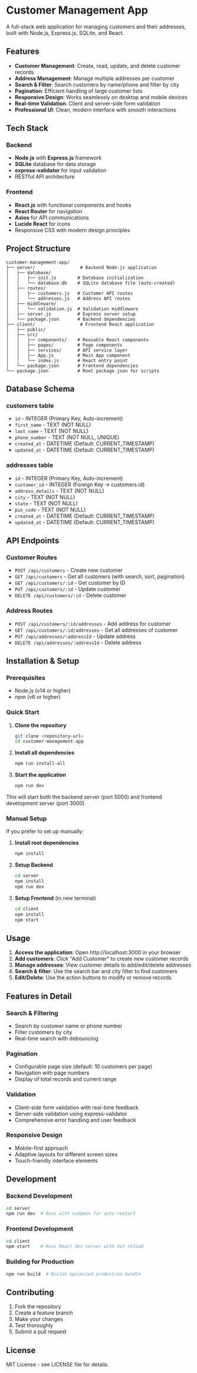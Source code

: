 # Customer Management App

A full-stack web application for managing customers and their addresses, built with Node.js, Express.js, SQLite, and React.

## Features

- **Customer Management**: Create, read, update, and delete customer records
- **Address Management**: Manage multiple addresses per customer
- **Search & Filter**: Search customers by name/phone and filter by city
- **Pagination**: Efficient handling of large customer lists
- **Responsive Design**: Works seamlessly on desktop and mobile devices
- **Real-time Validation**: Client and server-side form validation
- **Professional UI**: Clean, modern interface with smooth interactions

## Tech Stack

### Backend
- **Node.js** with **Express.js** framework
- **SQLite** database for data storage
- **express-validator** for input validation
- RESTful API architecture

### Frontend
- **React.js** with functional components and hooks
- **React Router** for navigation
- **Axios** for API communications
- **Lucide React** for icons
- Responsive CSS with modern design principles

## Project Structure

```
customer-management-app/
├── server/                 # Backend Node.js application
│   ├── database/
│   │   ├── init.js        # Database initialization
│   │   └── database.db    # SQLite database file (auto-created)
│   ├── routes/
│   │   ├── customers.js   # Customer API routes
│   │   └── addresses.js   # Address API routes
│   ├── middleware/
│   │   └── validation.js  # Validation middleware
│   ├── server.js          # Express server setup
│   └── package.json       # Backend dependencies
├── client/                 # Frontend React application
│   ├── public/
│   ├── src/
│   │   ├── components/    # Reusable React components
│   │   ├── pages/         # Page components
│   │   ├── services/      # API service layer
│   │   ├── App.js         # Main App component
│   │   └── index.js       # React entry point
│   └── package.json       # Frontend dependencies
└── package.json           # Root package.json for scripts
```

## Database Schema

### customers table
- `id` - INTEGER (Primary Key, Auto-increment)
- `first_name` - TEXT (NOT NULL)
- `last_name` - TEXT (NOT NULL)
- `phone_number` - TEXT (NOT NULL, UNIQUE)
- `created_at` - DATETIME (Default: CURRENT_TIMESTAMP)
- `updated_at` - DATETIME (Default: CURRENT_TIMESTAMP)

### addresses table
- `id` - INTEGER (Primary Key, Auto-increment)
- `customer_id` - INTEGER (Foreign Key → customers.id)
- `address_details` - TEXT (NOT NULL)
- `city` - TEXT (NOT NULL)
- `state` - TEXT (NOT NULL)
- `pin_code` - TEXT (NOT NULL)
- `created_at` - DATETIME (Default: CURRENT_TIMESTAMP)
- `updated_at` - DATETIME (Default: CURRENT_TIMESTAMP)

## API Endpoints

### Customer Routes
- `POST /api/customers` - Create new customer
- `GET /api/customers` - Get all customers (with search, sort, pagination)
- `GET /api/customers/:id` - Get customer by ID
- `PUT /api/customers/:id` - Update customer
- `DELETE /api/customers/:id` - Delete customer

### Address Routes
- `POST /api/customers/:id/addresses` - Add address for customer
- `GET /api/customers/:id/addresses` - Get all addresses of customer
- `PUT /api/addresses/:addressId` - Update address
- `DELETE /api/addresses/:addressId` - Delete address

## Installation & Setup

### Prerequisites
- Node.js (v14 or higher)
- npm (v6 or higher)

### Quick Start

1. **Clone the repository**
   ```bash
   git clone <repository-url>
   cd customer-management-app
   ```

2. **Install all dependencies**
   ```bash
   npm run install-all
   ```

3. **Start the application**
   ```bash
   npm run dev
   ```

This will start both the backend server (port 5000) and frontend development server (port 3000).

### Manual Setup

If you prefer to set up manually:

1. **Install root dependencies**
   ```bash
   npm install
   ```

2. **Setup Backend**
   ```bash
   cd server
   npm install
   npm run dev
   ```

3. **Setup Frontend** (in new terminal)
   ```bash
   cd client
   npm install
   npm start
   ```

## Usage

1. **Access the application**: Open http://localhost:3000 in your browser
2. **Add customers**: Click "Add Customer" to create new customer records
3. **Manage addresses**: View customer details to add/edit/delete addresses
4. **Search & filter**: Use the search bar and city filter to find customers
5. **Edit/Delete**: Use the action buttons to modify or remove records

## Features in Detail

### Search & Filtering
- Search by customer name or phone number
- Filter customers by city
- Real-time search with debouncing

### Pagination
- Configurable page size (default: 10 customers per page)
- Navigation with page numbers
- Display of total records and current range

### Validation
- Client-side form validation with real-time feedback
- Server-side validation using express-validator
- Comprehensive error handling and user feedback

### Responsive Design
- Mobile-first approach
- Adaptive layouts for different screen sizes
- Touch-friendly interface elements

## Development

### Backend Development
```bash
cd server
npm run dev  # Runs with nodemon for auto-restart
```

### Frontend Development
```bash
cd client
npm start    # Runs React dev server with hot reload
```

### Building for Production
```bash
npm run build  # Builds optimized production bundle
```

## Contributing

1. Fork the repository
2. Create a feature branch
3. Make your changes
4. Test thoroughly
5. Submit a pull request

## License

MIT License - see LICENSE file for details.
